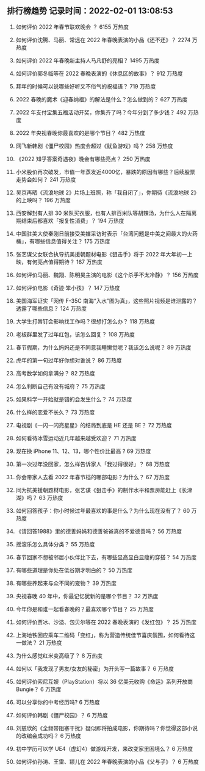 
## 排行榜趋势 记录时间：2022-02-01 13:08:53
  
  1. 如何评价 2022 年春节联欢晚会 ？ 6155 万热度
    
  2. 如何评价沈腾、马丽、常远在 2022 年春晚表演的小品《还不还》？ 2274 万热度
    
  3. 如何评价 2022 年春晚新主持人马凡舒的亮相？ 1495 万热度
    
  4. 如何评价郭冬临等在 2022 春晚表演的《休息区的故事》？ 912 万热度
    
  5. 拜年的时候可以说哪些好听又不俗气的祝福语？ 719 万热度
    
  6. 2022 春晚的魔术《迎春纳福》的解法是什么？怎么做到的？ 627 万热度
    
  7. 2022 年支付宝集五福活动开奖，你集齐了吗？今年分到了多少钱？ 492 万热度
    
  8. 2022 年央视春晚你最喜欢的是哪个节目？ 482 万热度
    
  9. 网飞新韩剧《僵尸校园》热度会超过《鱿鱼游戏》吗？ 258 万热度
    
  10. 《2022 知乎答案奇遇夜》晚会有哪些亮点？ 250 万热度
    
  11. 小米股价再次破发，市值一年蒸发近4000亿，暴跌的原因有哪些？后续股票走势会如何？ 241 万热度
    
  12. 吴京再晒《流浪地球 2》片场上班照，称「我自闭了」，你期待《流浪地球 2》的上映吗？ 196 万热度
    
  13. 西安解封有人排 30 米队买衣服，也有人排百米队等胡辣汤，为什么人在隔离期结束后都喜欢「报复性消费」？ 194 万热度
    
  14. 中国驻美大使秦刚日前接受美媒采访时表示「台湾问题是中美之间最大的火药桶」，有哪些信息值得关注？ 175 万热度
    
  15. 张艺谋父女联合执导抗美援朝题材电影《狙击手》将于 2022 年大年初一上映，有何亮点值得期待？ 167 万热度
    
  16. 如何评价马丽、魏翔、陈明昊主演的电影《这个杀手不太冷静》？ 156 万热度
    
  17. 如何评价电影《奇迹·笨小孩》？ 147 万热度
    
  18. 美国海军证实「网传 F-35C 南海“入水”图为真」，这些照片视频是谁泄露的？透露了哪些信息？ 124 万热度
    
  19. 大学生打唇钉会影响找工作吗？很想打怎么办？ 118 万热度
    
  20. 老板群里发了过年红包，该怎么回复？ 108 万热度
    
  21. 春节假期，为什么妈妈还是不同意我睡懒觉呢？我该怎么说呢？ 89 万热度
    
  22. 虎年的第一句过年好你想对谁说？ 86 万热度
    
  23. 高考数学如何拿满分？ 82 万热度
    
  24. 怎么判断自己有没有城府？ 75 万热度
    
  25. 如果科学一开始就是错的会发生什么？ 74 万热度
    
  26. 什么样的恋爱不长久？ 73 万热度
    
  27. 电视剧《一闪一闪亮星星》的结局到底是 HE 还是 BE？ 72 万热度
    
  28. 如何看待冰雪运动近几年越来越受欢迎？ 71 万热度
    
  29. 现在换 iPhone 11、12、13，哪个性价比最高  ? 69 万热度
    
  30. 第一次过年没回家，怎么样告诉家人「我过得很好」？ 68 万热度
    
  31. 你会带家人去看 2022 年春节档的哪部电影？为什么？ 67 万热度
    
  32. 同为抗美援朝题材电影，张艺谋《狙击手》的制作水平和票房能赶上《长津湖》吗？ 63 万热度
    
  33. 如何回答孩子：你小时候过年最喜欢的事是什么？为什么现在没有了？ 60 万热度
    
  34. 《请回答1988》里的德善妈妈和德善爸爸真的不爱德善吗？ 56 万热度
    
  35. 摇滚乐怎么具体分类？ 55 万热度
    
  36. 春节回家不想被邻居小伙伴比下去，有哪些显高显白显瘦的穿搭？ 54 万热度
    
  37. 有哪些道理是你处在低谷期才明白的？ 50 万热度
    
  38. 有哪些养起来与众不同的宠物？ 39 万热度
    
  39. 央视春晚 40 年中，你最记忆犹新的是哪个节目？ 32 万热度
    
  40. 今年你是和谁一起看春晚的？最喜欢哪个节目？ 25 万热度
    
  41. 如何评价贾冰、沙溢、包贝尔等在 2022 春晚表演的《发红包》？ 25 万热度
    
  42. 上海地铁回应乘车二维码「变红」，称为营造传统佳节喜庆氛围，如何看待这一做法？ 21 万热度
    
  43. 为什么感觉红米变高级了？ 8 万热度
    
  44. 如何以「我发现了男友/女友的秘密」为开头写一篇故事？ 6 万热度
    
  45. 如何评价索尼互娱（PlayStation）将以 36 亿美元收购《命运》系列开放商 Bungie？ 6 万热度
    
  46. 可以分享你的中考经历吗? 6 万热度
    
  47. 如何评价韩剧《僵尸校园》？ 6 万热度
    
  48. 刘慈欣的《全频带阻塞干扰》疑似即将拍成电影，你期待吗？你觉得这部小说的改编会成功吗？ 6 万热度
    
  49. 初中学历可以学 UE4（虚幻4）做游戏开发，来改变家里困境么？ 6 万热度
    
  50. 如何评价孙涛、王雷、颖儿在 2022 年春晚表演的小品《父与子》？ 6 万热度
    